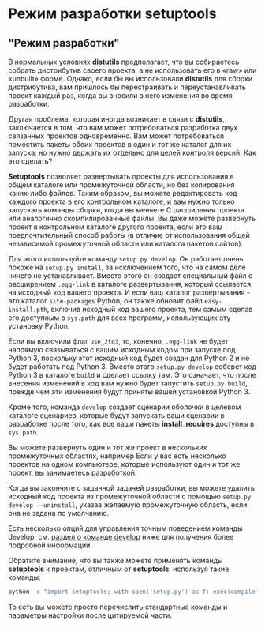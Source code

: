 # Режим разработки setuptools

## "Режим разработки"

В нормальных условиях **distutils** предполагает, что вы собираетесь собрать дистрибутив своего проекта, а не использовать его в «raw» или «unbuilt» форме. Однако, если бы вы использовали **distutils** для сборки дистрибутива, вам пришлось бы перестраивать и переустанавливать проект каждый раз, когда вы вносили в него изменения во время разработки.

Другая проблема, которая иногда возникает в связи с **distutils**, заключается в том, что вам может потребоваться разработка двух связанных проектов одновременно. Вам может потребоваться поместить пакеты обоих проектов в один и тот же каталог для их запуска, но нужно держать их отдельно для целей контроля версий. Как это сделать?

**Setuptools** позволяет развертывать проекты для использования в общем каталоге или промежуточной области, но без копирования каких-либо файлов. Таким образом, вы можете редактировать код каждого проекта в его контрольном каталоге, и вам нужно только запускать команды сборки, когда вы меняете C расширения проекта или аналогично скомпилированные файлы. Вы даже можете развернуть проект в контрольном каталоге другого проекта, если это ваш предпочтительный способ работы (в отличие от использования общей независимой промежуточной области или каталога пакетов сайтов).

Для этого используйте команду `setup.py develop`. Он работает очень похоже на `setup.py install`, за исключением того, что на самом деле ничего не устанавливает. Вместо этого он создает специальный файл с расширением `.egg-link` в каталоге развертывания, который ссылается на исходный код вашего проекта. И если ваш каталог развертывания - это каталог `site-packages` Python, он также обновит файл `easy-install.pth`, включив исходный код вашего проекта, тем самым сделав его доступным в `sys.path` для всех программ, использующих эту установку Python.

Если вы включили флаг `use_2to3`, то, конечно, `.egg-link` не будет напрямую связываться с вашим исходным кодом при запуске под Python 3, поскольку этот исходный код будет создан для Python 2 и не будет работать под Python 3. Вместо этого `setup.py develop` соберет код Python 3 в каталоге `build` и сделает ссылку там. Это означает, что после внесения изменений в код вам нужно будет запустить `setup.py build`, прежде чем эти изменения будут приняты вашей установкой Python 3.

Кроме того, команда `develop` создает сценарии оболочки в целевом каталоге сценариев, которые будут запускать ваши сценарии в разработке после того, как все ваши пакеты **install\_requires** доступны в `sys.path`.

Вы можете развернуть один и тот же проект в нескольких промежуточных областях, например Если у вас есть несколько проектов на одном компьютере, которые используют один и тот же проект, вы занимаетесь разработкой.

Когда вы закончите с заданной задачей разработки, вы можете удалить исходный код проекта из промежуточной области с помощью `setup.py develop --uninstall`, указав желаемую промежуточную область, если она не задана по умолчанию.

Есть несколько опций для управления точным поведением команды develop; см. [раздел о команде develop](spravka-po-komandam-setuptools.md#develop-razvorachivaet-iskhodnyi-kod-proekta-v-rezhime-razrabotki) ниже для получения более подробной информации.

Обратите внимание, что вы также можете применять команды **setuptools** к проектам, отличным от **setuptools**, используя такие команды:

```bash
python -c "import setuptools; with open('setup.py') as f: exec(compile(f.read(), 'setup.py', 'exec'))" develop
```

То есть вы можете просто перечислить стандартные команды и параметры настройки после цитируемой части.
